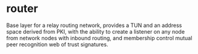 # router
Base layer for a relay routing network, provides a TUN and an address space derived from PKI, with the ability to create a listener on any node from network nodes with inbound routing, and membership control mutual peer recognition web of trust signatures.
